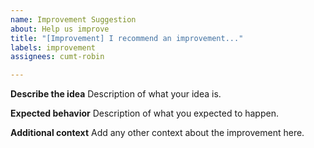 ```yaml
---
name: Improvement Suggestion
about: Help us improve
title: "[Improvement] I recommend an improvement..."
labels: improvement
assignees: cumt-robin

---
```


**Describe the idea**
Description of what your idea is.

**Expected behavior**
Description of what you expected to happen.

**Additional context**
Add any other context about the improvement here.